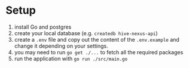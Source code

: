 # Setup

1. install Go and postgres
2. create your local database (e.g. `createdb hive-nexus-api`)
3. create a `.env` file and copy out the content of the `.env.example` and change it depending on your settings.
4. you may need to run `go get ./...` to fetch all the required packages
5. run the application with `go run ./src/main.go`
